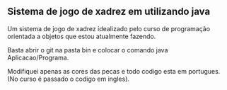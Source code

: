 ## Sistema de jogo de xadrez em utilizando java

<p>Um sistema de jogo de xadrez idealizado pelo curso de programação orientada a objetos que estou atualmente fazendo.</p>
<p>Basta abrir o git na pasta bin e colocar o comando java Aplicacao/Programa.</p>
<p>Modifiquei apenas as cores das pecas e todo codigo esta em portugues. (No curso é passado o codigo em ingles).</p>
